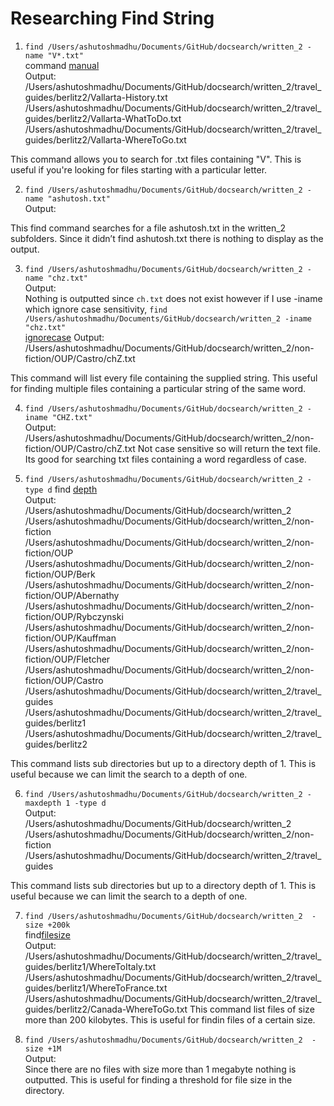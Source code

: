 # Researching Find String

1. ```find /Users/ashutoshmadhu/Documents/GitHub/docsearch/written_2 -name "V*.txt"```  
command [manual](https://man7.org/linux/man-pages/man1/find.1.html)    
Output:    
/Users/ashutoshmadhu/Documents/GitHub/docsearch/written_2/travel_guides/berlitz2/Vallarta-History.txt
/Users/ashutoshmadhu/Documents/GitHub/docsearch/written_2/travel_guides/berlitz2/Vallarta-WhatToDo.txt
/Users/ashutoshmadhu/Documents/GitHub/docsearch/written_2/travel_guides/berlitz2/Vallarta-WhereToGo.txt

This command allows you to search for .txt files containing "V". This is useful if you're looking for files starting with a particular letter.

2. ```find /Users/ashutoshmadhu/Documents/GitHub/docsearch/written_2 -name "ashutosh.txt"```  
Output:  


This find command searches for a file ashutosh.txt in the written_2 subfolders. Since it didn’t find ashutosh.txt there is nothing to display as the output. 


3. ```find /Users/ashutoshmadhu/Documents/GitHub/docsearch/written_2 -name "chz.txt"```  
Output:    
Nothing is outputted since ```ch.txt``` does not exist however if I use -iname which ignore case sensitivity,
```find /Users/ashutoshmadhu/Documents/GitHub/docsearch/written_2 -iname "chz.txt"```  
[ignorecase](https://alvinalexander.com/blog/post/linux-unix/case-insensitive-file-searching-unix-linux-mac-osx/)
Output:
/Users/ashutoshmadhu/Documents/GitHub/docsearch/written_2/non-fiction/OUP/Castro/chZ.txt

This command will list every file containing the supplied string. This useful for finding multiple files containing a particular string of the same word.

4. ```find /Users/ashutoshmadhu/Documents/GitHub/docsearch/written_2 -iname "CHZ.txt"```  
Output:  
/Users/ashutoshmadhu/Documents/GitHub/docsearch/written_2/non-fiction/OUP/Castro/chZ.txt
Not case sensitive so will return the text file. Its good for searching txt files containing a word regardless of case. 

5. ```find /Users/ashutoshmadhu/Documents/GitHub/docsearch/written_2 -type d```
find [depth](https://tecadmin.net/how-to-limit-directory-depth-with-find-command/)     
Output:   
/Users/ashutoshmadhu/Documents/GitHub/docsearch/written_2
/Users/ashutoshmadhu/Documents/GitHub/docsearch/written_2/non-fiction
/Users/ashutoshmadhu/Documents/GitHub/docsearch/written_2/non-fiction/OUP
/Users/ashutoshmadhu/Documents/GitHub/docsearch/written_2/non-fiction/OUP/Berk
/Users/ashutoshmadhu/Documents/GitHub/docsearch/written_2/non-fiction/OUP/Abernathy
/Users/ashutoshmadhu/Documents/GitHub/docsearch/written_2/non-fiction/OUP/Rybczynski
/Users/ashutoshmadhu/Documents/GitHub/docsearch/written_2/non-fiction/OUP/Kauffman
/Users/ashutoshmadhu/Documents/GitHub/docsearch/written_2/non-fiction/OUP/Fletcher
/Users/ashutoshmadhu/Documents/GitHub/docsearch/written_2/non-fiction/OUP/Castro
/Users/ashutoshmadhu/Documents/GitHub/docsearch/written_2/travel_guides
/Users/ashutoshmadhu/Documents/GitHub/docsearch/written_2/travel_guides/berlitz1
/Users/ashutoshmadhu/Documents/GitHub/docsearch/written_2/travel_guides/berlitz2

This command lists sub directories but up to a directory depth of 1. This is useful because we can limit the search to a depth of one.

6. ```find /Users/ashutoshmadhu/Documents/GitHub/docsearch/written_2 -maxdepth 1 -type d```  
Output:    
/Users/ashutoshmadhu/Documents/GitHub/docsearch/written_2
/Users/ashutoshmadhu/Documents/GitHub/docsearch/written_2/non-fiction
/Users/ashutoshmadhu/Documents/GitHub/docsearch/written_2/travel_guides  

This command lists sub directories but up to a directory depth of 1. This is useful because we can limit the search to a depth of one.

7. ```find /Users/ashutoshmadhu/Documents/GitHub/docsearch/written_2  -size +200k```  
find[filesize](https://linuxconfig.org/how-to-use-find-command-to-search-for-files-based-on-file-size)   
Output:  
/Users/ashutoshmadhu/Documents/GitHub/docsearch/written_2/travel_guides/berlitz1/WhereToItaly.txt
/Users/ashutoshmadhu/Documents/GitHub/docsearch/written_2/travel_guides/berlitz1/WhereToFrance.txt
/Users/ashutoshmadhu/Documents/GitHub/docsearch/written_2/travel_guides/berlitz2/Canada-WhereToGo.txt
This command list files of size more than 200 kilobytes. This is useful for findin files of a certain size. 


8. ```find /Users/ashutoshmadhu/Documents/GitHub/docsearch/written_2  -size +1M```    
Output:  
Since there are no files with size more than 1 megabyte nothing is outputted. This is useful for finding a threshold for file size in the directory. 


 







